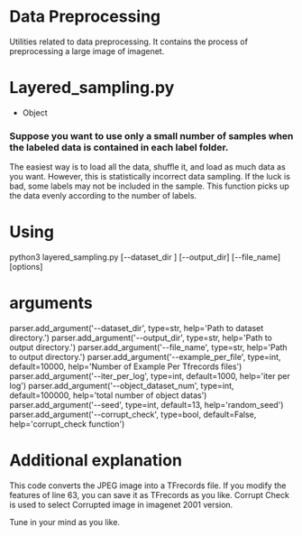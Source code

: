 # Data Preprocessing
Utilities related to data preprocessing.
It contains the process of preprocessing a large image of imagenet.

# Layered_sampling.py
- Object
### Suppose you want to use only a small number of samples when the labeled data is contained in each label folder.
The easiest way is to load all the data, shuffle it, and load as much data as you want.
However, this is statistically incorrect data sampling.
If the luck is bad, some labels may not be included in the sample.
This function picks up the data evenly according to the number of labels.

# Using
python3 layered_sampling.py [--dataset_dir ] [--output_dir] [--file_name] [options]

# arguments
parser.add_argument('--dataset_dir', type=str,
                    help='Path to dataset directory.')
parser.add_argument('--output_dir', type=str,
                    help='Path to output directory.')
parser.add_argument('--file_name', type=str,
                    help='Path to output directory.')
parser.add_argument('--example_per_file', type=int, default=10000,
                    help='Number of Example Per Tfrecords files')
parser.add_argument('--iter_per_log', type=int, default=1000,
                    help='iter per log')
parser.add_argument('--object_dataset_num', type=int, default=100000,
                    help='total number of object datas')
parser.add_argument('--seed', type=int, default=13,
                    help='random_seed')
parser.add_argument('--corrupt_check', type=bool, default=False,
                    help='corrupt_check function')

# Additional explanation
This code converts the JPEG image into a TFrecords file.
If you modify the features of line 63, you can save it as TFrecords as you like.
Corrupt Check is used to select Corrupted image in imagenet 2001 version.

Tune in your mind as you like.

